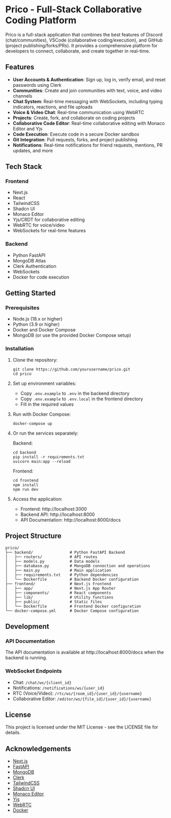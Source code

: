 # Prico - Full-Stack Collaborative Coding Platform

Prico is a full-stack application that combines the best features of Discord (chat/communities), VSCode (collaborative coding/execution), and GitHub (project publishing/forks/PRs). It provides a comprehensive platform for developers to connect, collaborate, and create together in real-time.

## Features

- **User Accounts & Authentication**: Sign up, log in, verify email, and reset passwords using Clerk
- **Communities**: Create and join communities with text, voice, and video channels
- **Chat System**: Real-time messaging with WebSockets, including typing indicators, reactions, and file uploads
- **Voice & Video Chat**: Real-time communication using WebRTC
- **Projects**: Create, fork, and collaborate on coding projects
- **Collaborative Code Editor**: Real-time collaborative editing with Monaco Editor and Yjs
- **Code Execution**: Execute code in a secure Docker sandbox
- **Git Integration**: Pull requests, forks, and project publishing
- **Notifications**: Real-time notifications for friend requests, mentions, PR updates, and more

## Tech Stack

### Frontend
- Next.js
- React
- TailwindCSS
- Shadcn UI
- Monaco Editor
- Yjs/CRDT for collaborative editing
- WebRTC for voice/video
- WebSockets for real-time features

### Backend
- Python FastAPI
- MongoDB Atlas
- Clerk Authentication
- WebSockets
- Docker for code execution

## Getting Started

### Prerequisites

- Node.js (18.x or higher)
- Python (3.9 or higher)
- Docker and Docker Compose
- MongoDB (or use the provided Docker Compose setup)

### Installation

1. Clone the repository:
   ```
   git clone https://github.com/yourusername/prico.git
   cd prico
   ```

2. Set up environment variables:
   - Copy `.env.example` to `.env` in the backend directory
   - Copy `.env.example` to `.env.local` in the frontend directory
   - Fill in the required values

3. Run with Docker Compose:
   ```
   docker-compose up
   ```

4. Or run the services separately:

   Backend:
   ```
   cd backend
   pip install -r requirements.txt
   uvicorn main:app --reload
   ```

   Frontend:
   ```
   cd frontend
   npm install
   npm run dev
   ```

5. Access the application:
   - Frontend: http://localhost:3000
   - Backend API: http://localhost:8000
   - API Documentation: http://localhost:8000/docs

## Project Structure

```
prico/
├── backend/                # Python FastAPI Backend
│   ├── routers/            # API routes
│   ├── models.py           # Data models
│   ├── database.py         # MongoDB connection and operations
│   ├── main.py             # Main application
│   ├── requirements.txt    # Python dependencies
│   └── Dockerfile          # Backend Docker configuration
├── frontend/               # Next.js Frontend
│   ├── app/                # Next.js App Router
│   ├── components/         # React components
│   ├── lib/                # Utility functions
│   ├── public/             # Static files
│   └── Dockerfile          # Frontend Docker configuration
└── docker-compose.yml      # Docker Compose configuration
```

## Development

### API Documentation

The API documentation is available at http://localhost:8000/docs when the backend is running.

### WebSocket Endpoints

- Chat: `/chat/ws/{client_id}`
- Notifications: `/notifications/ws/{user_id}`
- RTC (Voice/Video): `/rtc/ws/{room_id}/{user_id}/{username}`
- Collaborative Editor: `/editor/ws/{file_id}/{user_id}/{username}`

## License

This project is licensed under the MIT License - see the LICENSE file for details.

## Acknowledgements

- [Next.js](https://nextjs.org/)
- [FastAPI](https://fastapi.tiangolo.com/)
- [MongoDB](https://www.mongodb.com/)
- [Clerk](https://clerk.dev/)
- [TailwindCSS](https://tailwindcss.com/)
- [Shadcn UI](https://ui.shadcn.com/)
- [Monaco Editor](https://microsoft.github.io/monaco-editor/)
- [Yjs](https://yjs.dev/)
- [WebRTC](https://webrtc.org/)
- [Docker](https://www.docker.com/)
